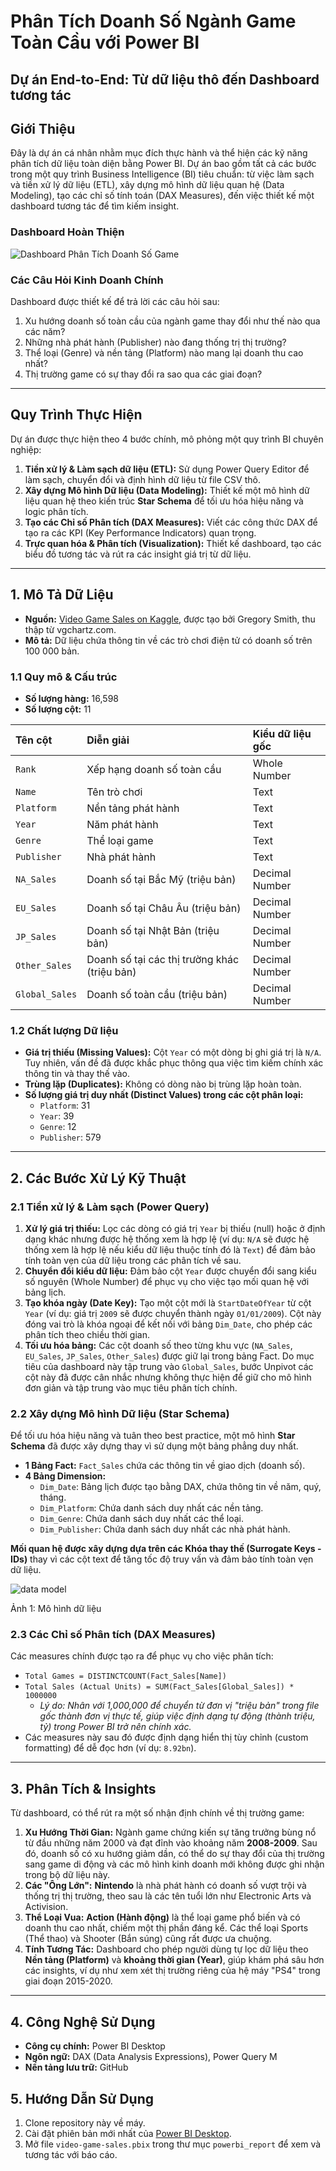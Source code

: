 # Phân Tích Doanh Số Ngành Game Toàn Cầu với Power BI

## Dự án End-to-End: Từ dữ liệu thô đến Dashboard tương tác

## Giới Thiệu

Đây là dự án cá nhân nhằm mục đích thực hành và thể hiện các kỹ năng phân tích dữ liệu toàn diện bằng Power BI. Dự án bao gồm tất cả các bước trong một quy trình Business Intelligence (BI) tiêu chuẩn: từ việc làm sạch và tiền xử lý dữ liệu (ETL), xây dựng mô hình dữ liệu quan hệ (Data Modeling), tạo các chỉ số tính toán (DAX Measures), đến việc thiết kế một dashboard tương tác để tìm kiếm insight.

### Dashboard Hoàn Thiện

![Dashboard Phân Tích Doanh Số Game](images/dashboard_overview.gif)

### Các Câu Hỏi Kinh Doanh Chính

Dashboard được thiết kế để trả lời các câu hỏi sau:

1. Xu hướng doanh số toàn cầu của ngành game thay đổi như thế nào qua các năm?
2. Những nhà phát hành (Publisher) nào đang thống trị thị trường?
3. Thể loại (Genre) và nền tảng (Platform) nào mang lại doanh thu cao nhất?
4. Thị trường game có sự thay đổi ra sao qua các giai đoạn?

---

## Quy Trình Thực Hiện

Dự án được thực hiện theo 4 bước chính, mô phỏng một quy trình BI chuyên nghiệp:

1. **Tiền xử lý & Làm sạch dữ liệu (ETL):** Sử dụng Power Query Editor để làm sạch, chuyển đổi và định hình dữ liệu từ file CSV thô.
2. **Xây dựng Mô hình Dữ liệu (Data Modeling):** Thiết kế một mô hình dữ liệu quan hệ theo kiến trúc **Star Schema** để tối ưu hóa hiệu năng và logic phân tích.
3. **Tạo các Chỉ số Phân tích (DAX Measures):** Viết các công thức DAX để tạo ra các KPI (Key Performance Indicators) quan trọng.
4. **Trực quan hóa & Phân tích (Visualization):** Thiết kế dashboard, tạo các biểu đồ tương tác và rút ra các insight giá trị từ dữ liệu.

---

## 1. Mô Tả Dữ Liệu

- **Nguồn:** [Video Game Sales on Kaggle](https://www.kaggle.com/datasets/gregorut/videogamesales), được tạo bởi Gregory Smith, thu thập từ vgchartz.com.
- **Mô tả:** Dữ liệu chứa thông tin về các trò chơi điện tử có doanh số trên 100 000 bản.

### 1.1 Quy mô & Cấu trúc

- **Số lượng hàng:** 16,598
- **Số lượng cột:** 11

| Tên cột | Diễn giải | Kiểu dữ liệu gốc |
| :--- | :--- | :--- |
| `Rank` | Xếp hạng doanh số toàn cầu | Whole Number |
| `Name` | Tên trò chơi | Text |
| `Platform` | Nền tảng phát hành | Text |
| `Year` | Năm phát hành | Text |
| `Genre` | Thể loại game | Text |
| `Publisher` | Nhà phát hành | Text |
| `NA_Sales` | Doanh số tại Bắc Mỹ (triệu bản) | Decimal Number |
| `EU_Sales` | Doanh số tại Châu Âu (triệu bản) | Decimal Number |
| `JP_Sales` | Doanh số tại Nhật Bản (triệu bản) | Decimal Number |
| `Other_Sales` | Doanh số tại các thị trường khác (triệu bản) | Decimal Number |
| `Global_Sales` | Doanh số toàn cầu (triệu bản) | Decimal Number |

### 1.2 Chất lượng Dữ liệu

- **Giá trị thiếu (Missing Values):** Cột `Year` có một dòng bị ghi giá trị là `N/A`. Tuy nhiên, vấn đề đã được khắc phục thông qua việc tìm kiếm chính xác thông tin và thay thế vào.
- **Trùng lặp (Duplicates):** Không có dòng nào bị trùng lặp hoàn toàn.
- **Số lượng giá trị duy nhất (Distinct Values) trong các cột phân loại:**
    - `Platform`: 31
    - `Year`: 39
    - `Genre`: 12
    - `Publisher`: 579

---

## 2. Các Bước Xử Lý Kỹ Thuật

### 2.1 Tiền xử lý & Làm sạch (Power Query)

1. **Xử lý giá trị thiếu:** Lọc các dòng có giá trị `Year` bị thiếu (null) hoặc ở định dạng khác nhưng được hệ thống xem là hợp lệ (ví dụ: `N/A` sẽ được hệ thống xem là hợp lệ nếu kiểu dữ liệu thuộc tính đó là `Text`) để đảm bảo tính toàn vẹn của dữ liệu trong các phân tích về sau.
2. **Chuyển đổi kiểu dữ liệu:** Đảm bảo cột `Year` được chuyển đổi sang kiểu số nguyên (Whole Number) để phục vụ cho việc tạo mối quan hệ với bảng lịch.
3. **Tạo khóa ngày (Date Key):** Tạo một cột mới là `StartDateOfYear` từ cột `Year` (ví dụ: giá trị `2009` sẽ được chuyển thành ngày `01/01/2009`). Cột này đóng vai trò là khóa ngoại để kết nối với bảng `Dim_Date`, cho phép các phân tích theo chiều thời gian.
4. **Tối ưu hóa bảng:** Các cột doanh số theo từng khu vực (`NA_Sales`, `EU_Sales`, `JP_Sales`, `Other_Sales`) được giữ lại trong bảng Fact. Do mục tiêu của dashboard này tập trung vào `Global_Sales`, bước Unpivot các cột này đã được cân nhắc nhưng không thực hiện để giữ cho mô hình đơn giản và tập trung vào mục tiêu phân tích chính.

### 2.2 Xây dựng Mô hình Dữ liệu (Star Schema)

Để tối ưu hóa hiệu năng và tuân theo best practice, một mô hình **Star Schema** đã được xây dựng thay vì sử dụng một bảng phẳng duy nhất.

- **1 Bảng Fact:** `Fact_Sales` chứa các thông tin về giao dịch (doanh số).
- **4 Bảng Dimension:**
    - `Dim_Date`: Bảng lịch được tạo bằng DAX, chứa thông tin về năm, quý, tháng.
    - `Dim_Platform`: Chứa danh sách duy nhất các nền tảng.
    - `Dim_Genre`: Chứa danh sách duy nhất các thể loại.
    - `Dim_Publisher`: Chứa danh sách duy nhất các nhà phát hành.

**Mối quan hệ được xây dựng dựa trên các Khóa thay thế (Surrogate Keys - IDs)** thay vì các cột text để tăng tốc độ truy vấn và đảm bảo tính toàn vẹn dữ liệu.

![data model](./images/data_model.png)

Ảnh 1: Mô hình dữ liệu

### 2.3 Các Chỉ số Phân tích (DAX Measures)

Các measures chính được tạo ra để phục vụ cho việc phân tích:

- `Total Games = DISTINCTCOUNT(Fact_Sales[Name])`
- `Total Sales (Actual Units) = SUM(Fact_Sales[Global_Sales]) * 1000000`
  - *Lý do: Nhân với 1,000,000 để chuyển từ đơn vị "triệu bản" trong file gốc thành đơn vị thực tế, giúp việc định dạng tự động (thành triệu, tỷ) trong Power BI trở nên chính xác.*
- Các measures này sau đó được định dạng hiển thị tùy chỉnh (custom formatting) để dễ đọc hơn (ví dụ: `8.92bn`).

---

## 3. Phân Tích & Insights

Từ dashboard, có thể rút ra một số nhận định chính về thị trường game:

1. **Xu Hướng Thời Gian:** Ngành game chứng kiến sự tăng trưởng bùng nổ từ đầu những năm 2000 và đạt đỉnh vào khoảng năm **2008-2009**. Sau đó, doanh số có xu hướng giảm dần, có thể do sự thay đổi của thị trường sang game di động và các mô hình kinh doanh mới không được ghi nhận trong bộ dữ liệu này.
2. **Các "Ông Lớn":** **Nintendo** là nhà phát hành có doanh số vượt trội và thống trị thị trường, theo sau là các tên tuổi lớn như Electronic Arts và Activision.
3. **Thể Loại Vua:** **Action (Hành động)** là thể loại game phổ biến và có doanh thu cao nhất, chiếm một thị phần đáng kể. Các thể loại Sports (Thể thao) và Shooter (Bắn súng) cũng rất được ưa chuộng.
4. **Tính Tương Tác:** Dashboard cho phép người dùng tự lọc dữ liệu theo **Nền tảng (Platform)** và **khoảng thời gian (Year)**, giúp khám phá sâu hơn các insights, ví dụ như xem xét thị trường riêng của hệ máy "PS4" trong giai đoạn 2015-2020.

---

## 4. Công Nghệ Sử Dụng

- **Công cụ chính:** Power BI Desktop
- **Ngôn ngữ:** DAX (Data Analysis Expressions), Power Query M
- **Nền tảng lưu trữ:** GitHub

## 5. Hướng Dẫn Sử Dụng

1. Clone repository này về máy.
2. Cài đặt phiên bản mới nhất của [Power BI Desktop](https://powerbi.microsoft.com/en-us/downloads/).
3. Mở file `video-game-sales.pbix` trong thư mục `powerbi_report` để xem và tương tác với báo cáo.
